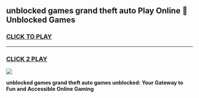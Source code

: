 
## unblocked games grand theft auto Play Online 👋 Unblocked Games
<h3>
<a href="https://premium.freeplayer.one?title=unblocked_games_grand_theft_auto&ref=19F">CLICK TO PLAY</a></h3>
<hr>

<h3>
<a href="https://premium.freeplayer.one?title=unblocked_games_grand_theft_auto&ref=19F">CLICK 2 PLAY</a>
  
</h3>

<a href="https://premium.freeplayer.one?title=unblocked_games_grand_theft_auto&ref=19F"><img src="https://clearcache.store/games.png"></a>


**unblocked games grand theft auto games unblocked: Your Gateway to Fun and Accessible Online Gaming**
